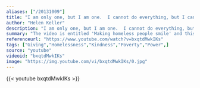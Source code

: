 ```yaml
---
aliases: ["/20131009"]
title: "I am only one, but I am one.  I cannot do everything, but I can do something.  And I will not let what I cannot do interfere with what I can do."
author: "Helen Keller"
description: "I am only one, but I am one.  I cannot do everything, but I can do something.  And I will not let what I cannot do interfere with what I can do. - Helen Keller quotes from GetInspired365.com"
summary: "The video is entitled 'Making homeless people smile' and this is exactly what it does."
referenceurl: "https://www.youtube.com/watch?v=bxqtdMwkIKs"
tags: ["Giving","Homelessness","Kindness","Poverty","Power",]
source: "youtube"
videoid: "bxqtdMwkIKs"
image: "https://img.youtube.com/vi/bxqtdMwkIKs/0.jpg"
---
```


{{< youtube bxqtdMwkIKs >}}
